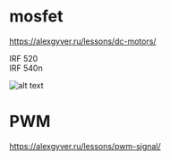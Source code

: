 # mosfet
https://alexgyver.ru/lessons/dc-motors/

IRF 520 \
IRF 540n

![alt text](image.png)

# PWM
https://alexgyver.ru/lessons/pwm-signal/